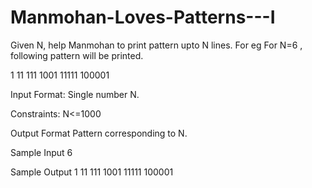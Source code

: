 # Manmohan-Loves-Patterns---I

Given N, help Manmohan to print pattern upto N lines. For eg For N=6 , following pattern will be printed.

1
11
111
1001
11111
100001

Input Format:
Single number N.

Constraints:
N<=1000

Output Format
Pattern corresponding to N.

Sample Input
6

Sample Output
1 
11
111 
1001 
11111
100001
